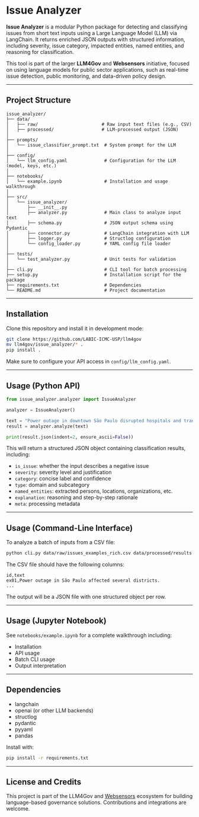 # Issue Analyzer

**Issue Analyzer** is a modular Python package for detecting and classifying issues from short text inputs using a Large Language Model (LLM) via LangChain. It returns enriched JSON outputs with structured information, including severity, issue category, impacted entities, named entities, and reasoning for classification.

This tool is part of the larger **LLM4Gov** and **Websensors** initiative, focused on using language models for public sector applications, such as real-time issue detection, public monitoring, and data-driven policy design.

---

## Project Structure

```
issue_analyzer/
├── data/
│   ├── raw/                        # Raw input text files (e.g., CSV)
│   ├── processed/                  # LLM-processed output (JSON)
│
├── prompts/
│   └── issue_classifier_prompt.txt  # System prompt for the LLM
│
├── config/
│   └── llm_config.yaml              # Configuration for the LLM (model, keys, etc.)
│
├── notebooks/
│   └── example.ipynb                # Installation and usage walkthrough
│
├── src/
│   └── issue_analyzer/
│       ├── __init__.py
│       ├── analyzer.py              # Main class to analyze input text
│       ├── schema.py                # JSON output schema using Pydantic
│       ├── connector.py             # LangChain integration with LLM
│       ├── logger.py                # Structlog configuration
│       └── config_loader.py         # YAML config file loader
│
├── tests/
│   └── test_analyzer.py             # Unit tests for validation
│
├── cli.py                           # CLI tool for batch processing
├── setup.py                         # Installation script for the package
├── requirements.txt                 # Dependencies
└── README.md                        # Project documentation
```

---

## Installation

Clone this repository and install it in development mode:

```bash
git clone https://github.com/LABIC-ICMC-USP/llm4gov
mv llm4gov/issue_analyzer/* .
pip install .
```

Make sure to configure your API access in `config/llm_config.yaml`.

---

## Usage (Python API)

```python
from issue_analyzer.analyzer import IssueAnalyzer

analyzer = IssueAnalyzer()

text = "Power outage in downtown São Paulo disrupted hospitals and transit systems."
result = analyzer.analyze(text)

print(result.json(indent=2, ensure_ascii=False))
```

This will return a structured JSON object containing classification results, including:

* `is_issue`: whether the input describes a negative issue
* `severity`: severity level and justification
* `category`: concise label and confidence
* `type`: domain and subcategory
* `named_entities`: extracted persons, locations, organizations, etc.
* `explanation`: reasoning and step-by-step rationale
* `meta`: processing metadata

---

## Usage (Command-Line Interface)

To analyze a batch of inputs from a CSV file:

```bash
python cli.py data/raw/issues_examples_rich.csv data/processed/results.json
```

The CSV file should have the following columns:

```
id,text
ex01,Power outage in São Paulo affected several districts.
...
```

The output will be a JSON file with one structured object per row.

---

## Usage (Jupyter Notebook)

See `notebooks/example.ipynb` for a complete walkthrough including:

* Installation
* API usage
* Batch CLI usage
* Output interpretation

---

## Dependencies

* langchain
* openai (or other LLM backends)
* structlog
* pydantic
* pyyaml
* pandas

Install with:

```bash
pip install -r requirements.txt
```

---

## License and Credits

This project is part of the LLM4Gov and [Websensors](https://websensors.icmc.usp.br) ecosystem for building language-based governance solutions. Contributions and integrations are welcome.

